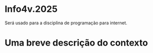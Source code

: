 # Info4v.2025
Será usado para a disciplina de programação para internet.

# Uma breve descrição do contexto


